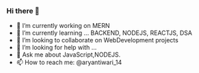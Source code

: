 ### Hi there 👋

<!--
**aryantiwari8736/aryantiwari8736** is a ✨ _special_ ✨ repository because its `README.md` (this file) appears on your GitHub profile.

Here are some ideas to get you started:

- 🔭 I’m currently working on MERN 
- 🌱 I’m currently learning ... BACKEND, NODEJS, REACTJS, DSA
- 👯 I’m looking to collaborate on WebDevelopment projects
- 🤔 I’m looking for help with ...
- 💬 Ask me about JavaScript,NODEJS.
- 📫 How to reach me: @aryantiwari_14
- 😄 Pronouns: ...
- ⚡ Fun fact: ...
-->
- 🔭 I’m currently working on MERN 
- 🌱 I’m currently learning ... BACKEND, NODEJS, REACTJS, DSA
- 👯 I’m looking to collaborate on WebDevelopment projects
- 🤔 I’m looking for help with ...
- 💬 Ask me about JavaScript,NODEJS.
- 📫 How to reach me: @aryantiwari_14
